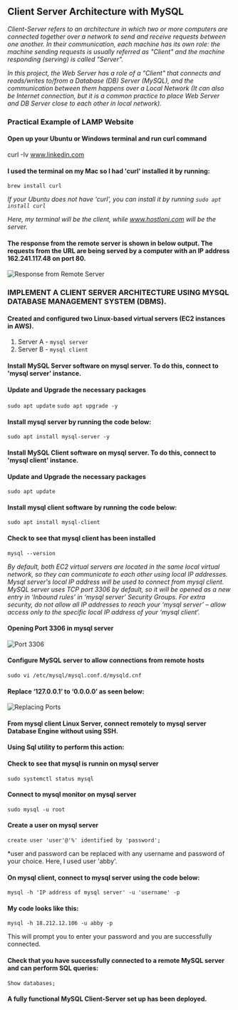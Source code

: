 ## Client Server Architecture with MySQL

*Client-Server refers to an architecture in which two or more computers are connected together over a network to send and receive requests between one another.*
*In their communication, each machine has its own role: the machine sending requests is usually referred as "Client" and the machine responding (serving) is called "Server".*

*In this project, the Web Server has a role of a "Client" that connects and reads/writes to/from a Database (DB) Server 
(MySQL), and the communication between them happens over a Local Network 
(It can also be Internet connection, but it is a common practice to place Web Server and DB Server close to each other in local network).*

### Practical Example of LAMP Website
#### Open up your Ubuntu or Windows terminal and run curl command

curl -Iv www.linkedin.com

#### I used the terminal on my Mac so I had 'curl' installed it by running:
```brew install curl```

*If your Ubuntu does not have ‘curl’, you can install it by running
```sudo apt install curl```*

*Here, my terminal will be the client, while www.hostloni.com will be the server.*

#### The response from the remote server is shown in below output. The requests from the URL are being served by a computer with an IP address 162.241.117.48 on port 80.

![Response from Remote Server](https://github.com/Abbysola/DevOps-Proj/blob/9db9539edee94bd9ea64a0ddc2bf15fce5776dcd/Images/Response%20from%20Client.png)

### IMPLEMENT A CLIENT SERVER ARCHITECTURE USING MYSQL DATABASE MANAGEMENT SYSTEM (DBMS).

#### Created and configured two Linux-based virtual servers (EC2 instances in AWS).

1. Server A - `mysql server`
1. Server B - `mysql client`

#### Install MySQL Server software on mysql server. To do this, connect to 'mysql server' instance.

#### Update and Upgrade the necessary packages

```sudo apt update```
```sudo apt upgrade -y```

#### Install mysql server by running the code below:

```sudo apt install mysql-server -y```

#### Install MySQL Client software on mysql server. To do this, connect to 'mysql client' instance.

#### Update and Upgrade the necessary packages

```sudo apt update```

#### Install mysql client software by running the code below:

```sudo apt install mysql-client```

#### Check to see that mysql client has been installed

```mysql --version```

*By default, both EC2 virtual servers are located in the same local virtual network, so they can communicate to each other
using local IP addresses. Mysql server's local IP address will be used to connect from mysql client. MySQL server uses TCP port 3306 by 
default, so it will be opened as a new entry in ‘Inbound rules’ in ‘mysql server’ Security Groups. For extra security, do not
allow all IP addresses to reach your ‘mysql server’ – allow access only to the specific local IP address of your ‘mysql client’.*

#### Opening Port 3306 in mysql server

![Port 3306]()

#### Configure MySQL server to allow connections from remote hosts

```sudo vi /etc/mysql/mysql.conf.d/mysqld.cnf```

#### Replace ‘127.0.0.1’ to ‘0.0.0.0’ as seen below:
![Replacing Ports]()

#### From mysql client Linux Server, connect remotely to mysql server Database Engine without using SSH. 
#### Using Sql utility to perform this action:

#### Check to see that mysql is runnin on mysql server
```sudo systemctl status mysql```

#### Connect to mysql monitor on mysql server

```sudo mysql -u root```

#### Create a user on mysql server

```create user 'user'@'%' identified by 'password';```

*user and password can be replaced with any username and password of your choice. Here, I used user 'abby'.

#### On mysql client, connect to mysql server using the code below:

```mysql -h 'IP address of mysql server' -u 'username' -p```

#### My code looks like this:

```mysql -h 18.212.12.106 -u abby -p```

This will prompt you to enter your password and you are successfully connected.

#### Check that you have successfully connected to a remote MySQL server and can perform SQL queries:

```Show databases;```

#### A fully functional MySQL Client-Server set up has been deployed.




















